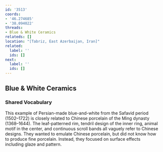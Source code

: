 ```yaml
---
id: '3513'
coords:
- '46.274685'
- '38.094022'
threads:
- Blue & White Ceramics
relateds: []
location: "[Tabriz, East Azerbaijan, Iran]"
related:
  label: ''
  ids: []
next:
  label: ''
  ids: []
---
```


## Blue & White Ceramics

### Shared Vocabulary

This example of Persian-made blue-and-white from the Safavid period (1502–1722) is closely related to Chinese porcelain of the Ming dynasty (1368–1644). The leaf-patterned rim, tendril design of the inner ring, animal motif in the center, and continuous scroll bands all vaguely refer to Chinese designs. They wanted to emulate Chinese porcelain, but did not know how to produce fine porcelain. Instead, they focused on surface effects including glaze and pattern. 
